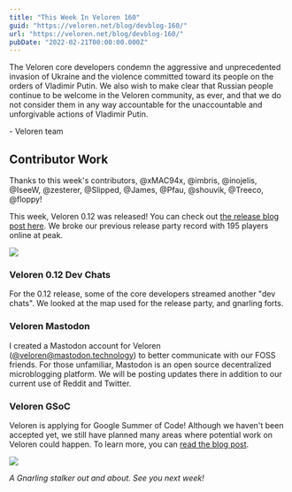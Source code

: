 ```yaml
---
title: "This Week In Veloren 160"
guid: "https://veloren.net/blog/devblog-160/"
url: "https://veloren.net/blog/devblog-160/"
pubDate: "2022-02-21T00:00:00.000Z"
---
```


The Veloren core developers condemn the aggressive and unprecedented invasion of Ukraine and the violence committed toward its people on the orders of Vladimir Putin. We also wish to make clear that Russian people continue to be welcome in the Veloren community, as ever, and that we do not consider them in any way accountable for the unaccountable and unforgivable actions of Vladimir Putin.

\- Veloren team

## Contributor Work

Thanks to this week's contributors, @xMAC94x, @imbris, @inojelis, @IseeW, @zesterer, @Slipped, @James, @Pfau, @shouvik, @Treeco, @floppy!

This week, Veloren 0.12 was released! You can check out [the release blog post here](https://veloren.net/release-0-12). We broke our previous release party record with 195 players online at peak.

![](https://s3.eu-central-2.wasabisys.com/veloren-blog/cdn/539518074106413056/948188626502713364/unknown.png)

### Veloren 0.12 Dev Chats

For the 0.12 release, some of the core developers streamed another "dev chats". We looked at the map used for the release party, and gnarling forts.

### Veloren Mastodon

I created a Mastodon account for Veloren ([@veloren@mastodon.technology](https://mastodon.technology/@veloren)) to better communicate with our FOSS friends. For those unfamiliar, Mastodon is an open source decentralized microblogging platform. We will be posting updates there in addition to our current use of Reddit and Twitter.

### Veloren GSoC

Veloren is applying for Google Summer of Code! Although we haven't been accepted yet, we still have planned many areas where potential work on Veloren could happen. To learn more, you can [read the blog post](https://veloren.net/gsoc-contribution-guide).

![](https://s3.eu-central-2.wasabisys.com/veloren-blog/cdn/597826574095613962/943892674652565514/screenshot_1645111800011.png)

_A Gnarling stalker out and about. See you next week!_
